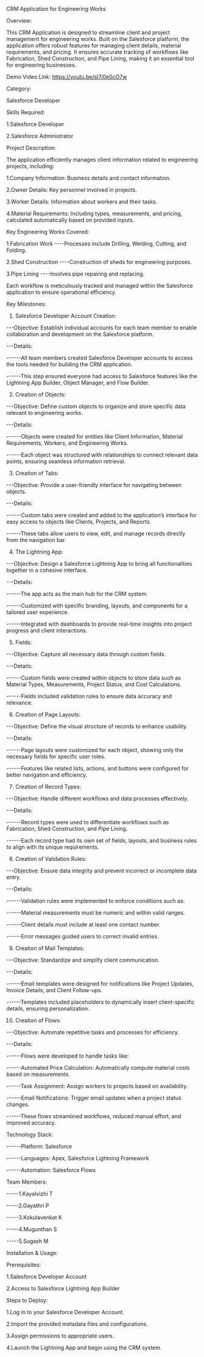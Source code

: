 CRM Application for Engineering Works

Overview:

This CRM Application is designed to streamline client and project management for engineering works. Built on the Salesforce platform, the application offers robust features for managing client details, material requirements, and pricing. It ensures accurate tracking of workflows like Fabrication, Shed Construction, and Pipe Lining, making it an essential tool for engineering businesses.

Demo Video Link:  https://youtu.be/sl7i0e0cO7w

Category:

Salesforce Developer

Skills Required:

1.Salesforce Developer

2.Salesforce Administrator

Project Description:

The application efficiently manages client information related to engineering projects, including:

1.Company Information: Business details and contact information.

2.Owner Details: Key personnel involved in projects.

3.Worker Details: Information about workers and their tasks.

4.Material Requirements: Including types, measurements, and pricing, calculated automatically based on provided inputs.

Key Engineering Works Covered:

1.Fabrication Work
----Processes include Drilling, Welding, Cutting, and Folding.

2.Shed Construction
----Construction of sheds for engineering purposes.

3.Pipe Lining
----Involves pipe repairing and replacing.
    
Each workflow is meticulously tracked and managed within the Salesforce application to ensure operational efficiency.

Key Milestones:

1. Salesforce Developer Account Creation:
   
---Objective: Establish individual accounts for each team member to enable collaboration and development on the Salesforce platform.

---Details:

------All team members created Salesforce Developer accounts to access the tools needed for building the CRM application.

------This step ensured everyone had access to Salesforce features like the Lightning App Builder, Object Manager, and Flow Builder.
   
2. Creation of Objects:

---Objective: Define custom objects to organize and store specific data relevant to engineering works.

---Details:

------Objects were created for entities like Client Information, Material Requirements, Workers, and Engineering Works.

------Each object was structured with relationships to connect relevant data points, ensuring seamless information retrieval.
   
3. Creation of Tabs:

---Objective: Provide a user-friendly interface for navigating between objects.

---Details:

------Custom tabs were created and added to the application’s interface for easy access to objects like Clients, Projects, and Reports.

------These tabs allow users to view, edit, and manage records directly from the navigation bar.
   
4. The Lightning App:

---Objective: Design a Salesforce Lightning App to bring all functionalities together in a cohesive interface.

---Details:

------The app acts as the main hub for the CRM system.

------Customized with specific branding, layouts, and components for a tailored user experience.

------Integrated with dashboards to provide real-time insights into project progress and client interactions.
   
5. Fields:
    
---Objective: Capture all necessary data through custom fields.

---Details:

------Custom fields were created within objects to store data such as Material Types, Measurements, Project Status, and Cost Calculations.

------Fields included validation rules to ensure data accuracy and relevance.
   
6. Creation of Page Layouts:

---Objective: Define the visual structure of records to enhance usability.

---Details:

------Page layouts were customized for each object, showing only the necessary fields for specific user roles.

------Features like related lists, actions, and buttons were configured for better navigation and efficiency.
    
7. Creation of Record Types:

---Objective: Handle different workflows and data processes effectively.

---Details:

------Record types were used to differentiate workflows such as Fabrication, Shed Construction, and Pipe Lining.

------Each record type had its own set of fields, layouts, and business rules to align with its unique requirements.
    
8. Creation of Validation Rules:

---Objective: Ensure data integrity and prevent incorrect or incomplete data entry.

---Details:

------Validation rules were implemented to enforce conditions such as:

------Material measurements must be numeric and within valid ranges.

------Client details must include at least one contact number.

------Error messages guided users to correct invalid entries.
    
9. Creation of Mail Templates:
    
---Objective: Standardize and simplify client communication.

---Details:

------Email templates were designed for notifications like Project Updates, Invoice Details, and Client Follow-ups.

------Templates included placeholders to dynamically insert client-specific details, ensuring personalization.
    
10. Creation of Flows:

---Objective: Automate repetitive tasks and processes for efficiency.

---Details:

------Flows were developed to handle tasks like:

------Automated Price Calculation: Automatically compute material costs based on measurements.

------Task Assignment: Assign workers to projects based on availability.

------Email Notifications: Trigger email updates when a project status changes.

------These flows streamlined workflows, reduced manual effort, and improved accuracy.

Technology Stack:

------Platform: Salesforce

------Languages: Apex, Salesforce Lightning Framework

------Automation: Salesforce Flows


Team Members:

-----1.Kayalvizhi T

-----2.Gayathri P

-----3.Kokulavenkat K

-----4.Mugunthan S

-----5.Sugash M

Installation & Usage:

Prerequisites:

1.Salesforce Developer Account

2.Access to Salesforce Lightning App Builder

Steps to Deploy:

1.Log in to your Salesforce Developer Account.

2.Import the provided metadata files and configurations.

3.Assign permissions to appropriate users.

4.Launch the Lightning App and begin using the CRM system.
